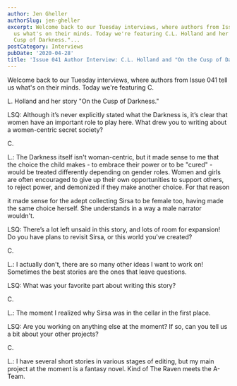 ```yaml
---
author: Jen Gheller
authorSlug: jen-gheller
excerpt: Welcome back to our Tuesday interviews, where authors from Issue 041 tell
  us what's on their minds. Today we're featuring C.L. Holland and her story "On the
  Cusp of Darkness."...
postCategory: Interviews
pubDate: '2020-04-28'
title: 'Issue 041 Author Interview: C.L. Holland and "On the Cusp of Darkness"'
---
```

Welcome back to our Tuesday interviews, where authors from Issue 041 tell us what's on their minds. Today we're featuring C.

L. Holland and her story "On the Cusp of Darkness."

LSQ: Although it’s never explicitly stated what the Darkness is, it’s clear that women have an important role to play here. What drew you to writing about a women-centric secret society?

C.

L.: The Darkness itself isn't woman-centric, but it made sense to me that the choice the child makes - to embrace their power or to be "cured" - would be treated differently depending on gender roles. Women and girls are often encouraged to give up their own opportunities to support others, to reject power, and demonized if they make another choice. For that reason

it made sense for the adept collecting Sirsa to be female too, having made the same choice herself. She understands in a way a male narrator wouldn't.

LSQ: There’s a lot left unsaid in this story, and lots of room for expansion! Do you have plans to revisit Sirsa, or this world you've created?

C.

L.: I actually don't, there are so many other ideas I want to work on! Sometimes the best stories are the ones that leave questions.

LSQ: What was your favorite part about writing this story?

C.

L.: The moment I realized why Sirsa was in the cellar in the first place.

LSQ: Are you working on anything else at the moment? If so, can you tell us a bit about your other projects?

C.

L.: I have several short stories in various stages of editing, but my main project at the moment is a fantasy novel. Kind of The Raven meets the A-Team.

&nbsp;